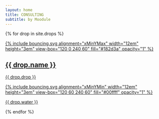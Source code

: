 ```yaml
---
layout: home
title: CONSULTING
subtitle: by Moodule
---
```

{% for drop in site.drops %}
<article {% if forloop.index == 1 %} id="first" {% endif %} class="container box right style4">
    <a href="{{ drop.url }}">
        <div class="upper">
            {% include bouncing.svg alignment="xMinYMax" width="12em" height="3em" view-box="120 0 240 60" fill="#182d3a" opacity="1" %}
            <h2>{{ drop.name }}</h2>
            <p>{{ drop.drop }}</p>
        </div>
        <div class="lower">
            {% include bouncing.svg alignment="xMinYMin" width="12em" height="3em" view-box="120 60 240 60" fill="#00ffff" opacity="1" %}
            <p>{{ drop.water }}</p>
        </div>
    </a>
</article>
{% endfor %}